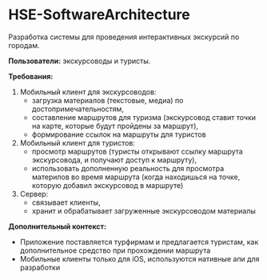 # HSE-SoftwareArchitecture
Разработка системы для проведения интерактивных экскурсий по городам.

**Пользователи:** экскурсоводы и туристы. 

**Требования:**
1) Мобильный клиент для экскурсоводов:
   * загрузка материалов (текстовые, медиа) по достопримечательностям,
   * составление маршрутов для туризма (экскурсовод ставит точки на карте, которые будут пройдены за маршрут),
   * формирование ссылок на маршруты для туристов
2) Мобильный клиент для туристов:
   * просмотр маршрутов (туристы открывают ссылку маршрута экскурсовода, и получают доступ к маршруту),
   * использовать дополненную реальность для просмотра материлов во время маршрута (когда находишься на точке, которую добавил экскурсовод в маршруте)
3) Сервер:
   * связывает клиенты,
   * хранит и обрабатывает загруженные экскурсоводом материалы

**Дополнительный контекст:**
* Приложение поставляется турфирмам и предлагается туристам, как дополнительное средство при прохождении маршрута
* Мобильные клиенты только для iOS, используются нативные апи для разработки
